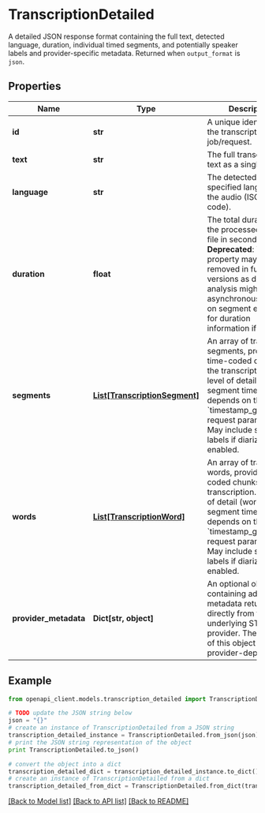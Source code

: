 # TranscriptionDetailed

A detailed JSON response format containing the full text, detected language, duration, individual timed segments, and potentially speaker labels and provider-specific metadata. Returned when `output_format` is `json`.

## Properties
Name | Type | Description | Notes
------------ | ------------- | ------------- | -------------
**id** | **str** | A unique identifier for the transcription job/request. | 
**text** | **str** | The full transcribed text as a single string. | 
**language** | **str** | The detected or specified language of the audio (ISO 639-1 code). | [optional] 
**duration** | **float** | The total duration of the processed audio file in seconds. **Deprecated**: This property may be removed in future versions as duration analysis might occur asynchronously. Rely on segment end times for duration information if needed.  | [optional] 
**segments** | [**List[TranscriptionSegment]**](TranscriptionSegment.md) | An array of transcribed segments, providing time-coded chunks of the transcription. The level of detail (word vs. segment timestamps) depends on the &#x60;timestamp_granularity&#x60; request parameter. May include speaker labels if diarization was enabled. | [optional] 
**words** | [**List[TranscriptionWord]**](TranscriptionWord.md) | An array of transcribed words, providing time-coded chunks of the transcription. The level of detail (word vs. segment timestamps) depends on the &#x60;timestamp_granularity&#x60; request parameter. May include speaker labels if diarization was enabled. | [optional] 
**provider_metadata** | **Dict[str, object]** | An optional object containing additional metadata returned directly from the underlying STT provider. The structure of this object is provider-dependent. | [optional] 

## Example

```python
from openapi_client.models.transcription_detailed import TranscriptionDetailed

# TODO update the JSON string below
json = "{}"
# create an instance of TranscriptionDetailed from a JSON string
transcription_detailed_instance = TranscriptionDetailed.from_json(json)
# print the JSON string representation of the object
print TranscriptionDetailed.to_json()

# convert the object into a dict
transcription_detailed_dict = transcription_detailed_instance.to_dict()
# create an instance of TranscriptionDetailed from a dict
transcription_detailed_from_dict = TranscriptionDetailed.from_dict(transcription_detailed_dict)
```
[[Back to Model list]](../README.md#documentation-for-models) [[Back to API list]](../README.md#documentation-for-api-endpoints) [[Back to README]](../README.md)


